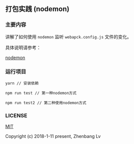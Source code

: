 ## 打包实践 (nodemon)

### 主要内容

讲解了如何使用  `nodemon` 监听 `webapck.config.js` 文件的变化。

具体说明请参考：

[nodemon](https://github.com/lvzhenbang/webpack-learning/tree/master/doc/html-webpack-plugin.md)

### 运行项目

```
yarn // 安装依赖

npm run test // 第一种nodemon方式

npm run test2 // 第二种使用nodemon方式
```


### LICENSE

[MIT](https://opensource.org/licenses/MIT)

Copyright (c) 2018-1-11 present, Zhenbang Lv

